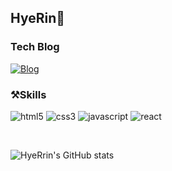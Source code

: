 ## HyeRin🥰

### Tech Blog

<a href="https://velog.io/@hye_rin">![Blog](https://img.shields.io/badge/Tech%20Blog-11B48A?style=flat-square&logo=Vimeo&logoColor=white&link=https://velog.io/@hye_rin)</a>

### ⚒Skills

![html5](https://img.shields.io/badge/html5-%23E34F26.svg?style=flat-square&logo=html5&logoColor=white)
![css3](https://img.shields.io/badge/css3-%231572B6.svg?style=flat-square&logo=css3&logoColor=white)
![javascript](https://img.shields.io/badge/JavaScript-%23323330.svg?style=flat-square&logo=javascript&logoColor=%23F7DF1E)
![react](https://img.shields.io/badge/React-20232A?style=flat-square&logo=react&logoColor=61DAFB)

<br/>
  
![HyeRrin's GitHub stats](https://github-readme-stats.vercel.app/api?username=HyeRrin&show_icons=true&theme=dracula)
